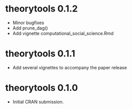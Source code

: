 # theorytools 0.1.2

* Minor bugfixes
* Add prune_dag()
* Add vignette computational_social_science.Rmd

# theorytools 0.1.1

* Add several vignettes to accompany the paper release

# theorytools 0.1.0

* Initial CRAN submission.
